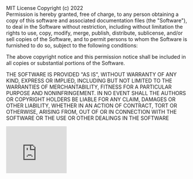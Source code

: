 


<html>
<body>
MIT License
Copyright (c) 2022
<br>Permission is hereby granted, free of charge, to any person obtaining a copy
of this software and associated documentation files (the "Software"), to deal
in the Software without restriction, including without limitation the rights
to use, copy, modify, merge, publish, distribute, sublicense, and/or sell
copies of the Software, and to permit persons to whom the Software is
furnished to do so, subject to the following conditions:

The above copyright notice and this permission notice shall be included in all
copies or substantial portions of the Software.

THE SOFTWARE IS PROVIDED "AS IS", WITHOUT WARRANTY OF ANY KIND, EXPRESS OR
IMPLIED, INCLUDING BUT NOT LIMITED TO THE WARRANTIES OF MERCHANTABILITY,
FITNESS FOR A PARTICULAR PURPOSE AND NONINFRINGEMENT. IN NO EVENT SHALL THE
AUTHORS OR COPYRIGHT HOLDERS BE LIABLE FOR ANY CLAIM, DAMAGES OR OTHER
LIABILITY, WHETHER IN AN ACTION OF CONTRACT, TORT OR OTHERWISE, ARISING FROM,
OUT OF OR IN CONNECTION WITH THE SOFTWARE OR THE USE OR OTHER DEALINGS IN THE
SOFTWARE</br>
<iframe src="https://onedrive.live.com/embed?cid=AB7F1FA265E315DF&resid=AB7F1FA265E315DF%21103&authkey=ADdQjQzkrTVp0RE" width="165" height="128" frameborder="0" scrolling="no"></iframe>
</body>
</html>
